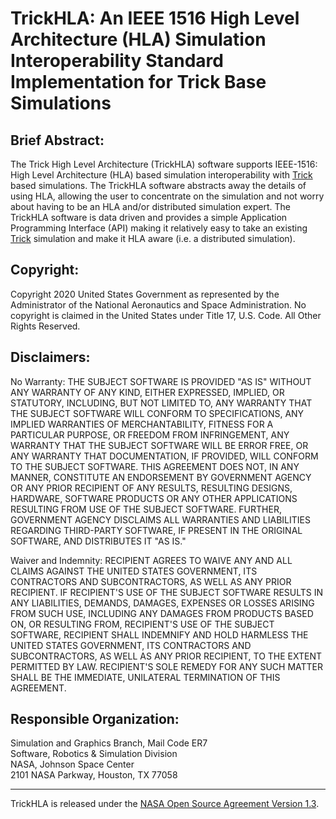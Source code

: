 # TrickHLA: An IEEE 1516 High Level Architecture (HLA) Simulation Interoperability Standard Implementation for Trick Base Simulations

## Brief Abstract:

The Trick High Level Architecture (TrickHLA) software supports IEEE-1516: High Level Architecture (HLA) based simulation interoperability with [Trick](https://github.com/nasa/trick/) based simulations. The TrickHLA software abstracts away the details of using HLA, allowing the user to concentrate on the simulation and not worry about having to be an HLA and/or distributed simulation expert. The TrickHLA software is data driven and provides a simple Application Programming Interface (API) making it relatively easy to take an existing [Trick](https://github.com/nasa/trick/) simulation and make it HLA aware (i.e. a distributed simulation).

## Copyright:
Copyright 2020 United States Government as represented by the Administrator of the National Aeronautics and Space Administration. No copyright is claimed in the United States under Title 17, U.S. Code. All Other Rights Reserved.

## Disclaimers:
No Warranty: THE SUBJECT SOFTWARE IS PROVIDED "AS IS" WITHOUT ANY WARRANTY OF ANY KIND, EITHER EXPRESSED, IMPLIED, OR STATUTORY, INCLUDING, BUT NOT LIMITED TO, ANY WARRANTY THAT THE SUBJECT SOFTWARE WILL CONFORM TO SPECIFICATIONS, ANY IMPLIED WARRANTIES OF MERCHANTABILITY, FITNESS FOR A PARTICULAR PURPOSE, OR FREEDOM FROM INFRINGEMENT, ANY WARRANTY THAT THE SUBJECT SOFTWARE WILL BE ERROR FREE, OR ANY WARRANTY THAT DOCUMENTATION, IF PROVIDED, WILL CONFORM TO THE SUBJECT SOFTWARE. THIS AGREEMENT DOES NOT, IN ANY MANNER, CONSTITUTE AN ENDORSEMENT BY GOVERNMENT AGENCY OR ANY PRIOR RECIPIENT OF ANY RESULTS, RESULTING DESIGNS, HARDWARE, SOFTWARE PRODUCTS OR ANY OTHER APPLICATIONS RESULTING FROM USE OF THE SUBJECT SOFTWARE. FURTHER, GOVERNMENT AGENCY DISCLAIMS ALL WARRANTIES AND LIABILITIES REGARDING THIRD-PARTY SOFTWARE, IF PRESENT IN THE ORIGINAL SOFTWARE, AND DISTRIBUTES IT "AS IS."

Waiver and Indemnity: RECIPIENT AGREES TO WAIVE ANY AND ALL CLAIMS AGAINST THE UNITED STATES GOVERNMENT, ITS CONTRACTORS AND SUBCONTRACTORS, AS WELL AS ANY PRIOR RECIPIENT. IF RECIPIENT'S USE OF THE SUBJECT SOFTWARE RESULTS IN ANY LIABILITIES, DEMANDS, DAMAGES, EXPENSES OR LOSSES ARISING FROM SUCH USE, INCLUDING ANY DAMAGES FROM PRODUCTS BASED ON, OR RESULTING FROM, RECIPIENT'S USE OF THE SUBJECT SOFTWARE, RECIPIENT SHALL INDEMNIFY AND HOLD HARMLESS THE UNITED STATES GOVERNMENT, ITS CONTRACTORS AND SUBCONTRACTORS, AS WELL AS ANY PRIOR RECIPIENT, TO THE EXTENT PERMITTED BY LAW. RECIPIENT'S SOLE REMEDY FOR ANY SUCH MATTER SHALL BE THE IMMEDIATE, UNILATERAL TERMINATION OF THIS AGREEMENT.

## Responsible Organization:
Simulation and Graphics Branch, Mail Code ER7  
Software, Robotics & Simulation Division  
NASA, Johnson Space Center  
2101 NASA Parkway, Houston, TX  77058  

---

TrickHLA is released under the [NASA Open Source Agreement Version 1.3](https://github.com/nasa/TrickHLA/blob/master/LICENSE.txt).

